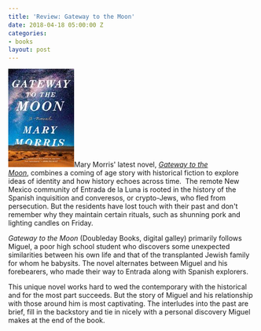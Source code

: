 ```yaml
---
title: 'Review: Gateway to the Moon'
date: 2018-04-18 05:00:00 Z
categories:
- books
layout: post
---
```


![](/assets/images/61eWMuiJyqL-134x200.jpg)Mary Morris' latest novel, [_Gateway to the Moon_](https://amzn.to/2qH8j76), combines a coming of age story with historical fiction to explore ideas of identity and how history echoes across time.  The remote New Mexico community of Entrada de la Luna is rooted in the history of the Spanish inquisition and converesos, or crypto-Jews, who fled from persecution. But the residents have lost touch with their past and don't remember why they maintain certain rituals, such as shunning pork and lighting candles on Friday.

_Gateway to the Moon_ (Doubleday Books, digital galley) primarily follows Miguel, a poor high school student who discovers some unexpected similarities between his own life and that of the transplanted Jewish family for whom he babysits. The novel alternates between Miguel and his forebearers, who made their way to Entrada along with Spanish explorers.

This unique novel works hard to wed the contemporary with the historical and for the most part succeeds. But the story of Miguel and his relationship with those around him is most captivating. The interludes into the past are brief, fill in the backstory and tie in nicely with a personal discovery Miguel makes at the end of the book.

